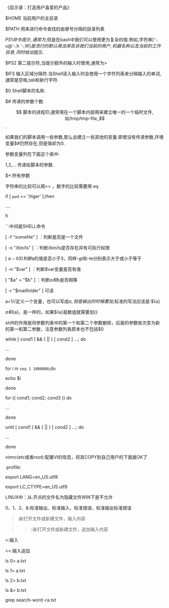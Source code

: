 《启示录：打造用户喜爱的产品》

  

$HOME 当前用户的主目录

$PATH 用来进行命令查找的由冒号分隔的目录列表

$PS1 命令提示,通常为$,但是在bash中我们可以使用更为复杂的值.例如,字符串[＼u@＼h ＼W]$是流行的默认用法来告诉我们当前的用户,机器名称以及当前的工作目录,同时给出$提示.

$PS2 第二提示符,当提示额外的输入时使用,通常为>

$IFS 输入区域分隔符.当Shell读入输入时会使用一个字符列表来分隔输入的单词,通常是空格,tab和新行字符.

$0 Shell脚本的名称.

$# 传递的参数个数.

$$ 脚本的进程ID,通常用在一个脚本内部用来建立唯一的一个临时文件,如/tmp/tmp-file_$$.

如果我们的脚本调用一些参数,那么会建立一些其他的变量.即使没有传递参数,环境变量$#仍然存在,但是值却为0.

参数变量列在下面这个表中:

$1,$2,... 传递给脚本的参数.

$*:所有参数

  

字符串的比较可以用== ，数字的比较需要用 eq

if [ `pwd` == '/tiger' ];then

....

fi

  

``:中间是SHELL命令

  

[ -f "somefile" ] ：判断是否是一个文件

  

[ -x "/bin/ls" ] ：判断/bin/ls是否存在并有可执行权限

[ $a -lt 3 ] 判断$a的值是否小于3，同样-gt和-le分别表示大于或小于等于

[ -n "$var" ] ：判断$var变量是否有值

  

[ "$a" = "$b" ] ：判断$a和$b是否相等

[ -r "$mailfolder" ] 可读

  

a=1//定义一个变量，也可以写成$a,但是输出的时候要加$,标准的写法应该是:${a}

$a和${a}，是一样的，如果${a}是数组就需要加{}

  

shift的作用是将参数列表中的第一个和第二个参数删除，后面的参数依次变为新的第一和第二参数，注意参数列表原本也不包括$0

  

  

while [ cond1 ] && { || } [ cond2 ] …; do

  

…

  

done

  

for i in `seq 1 1000000`;do

  

echo $i

  

done

  

for (( cond1; cond2; cond3 )) do

  

…

  

done

  

until [ cond1 ] && { || } [ cond2 ] …; do

  

…

  

done

  

  

  

vimrc(etc或者root):配置VI的信息，将其COPY到自己用户的下面就OK了

  

.profile:

export LANG=en_US.utf8

export LC_CTYPE=en_US.utf8

  

  

LINUX中：从.开点的文件名为隐藏文件WIN下是不允许

0、1、2、&:标准输出、标准输入、标准错误、标准输出标准错误

>:新打开文件或新建文件，输入内容

>>::新打开文件或新建文件，追加输入内容

<:输入

<<:输入追加

ls 0> a.txt

ls 1> a.txt

ls 2> b.txt

ls &> b.txt

  

  

grep search-word <a.txt